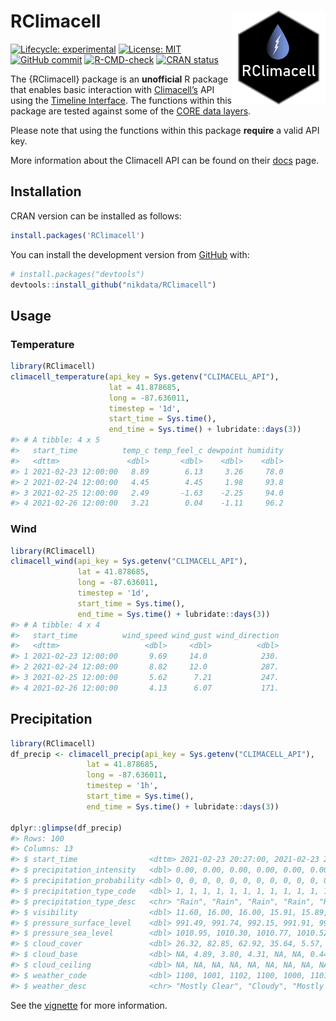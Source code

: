 
# RClimacell <a href='https://nikdata.github.io/RClimacell/'><img src='man/figures/rclimacell-hex.png' align="right" width="150" height="150" />

<!-- badges: start -->

[![Lifecycle:
experimental](https://img.shields.io/badge/lifecycle-experimental-orange.svg)](https://lifecycle.r-lib.org/articles/figures/lifecycle-experimental.svg)
[![License:
MIT](https://img.shields.io/badge/License-MIT-blue.svg)](https://opensource.org/licenses/MIT)
[![GitHub
commit](https://img.shields.io/github/last-commit/nikdata/RClimacell)](https://github.com/nikdata/RClimacell/commit/main)
[![R-CMD-check](https://github.com/nikdata/RClimacell/workflows/R-CMD-check/badge.svg)](https://github.com/nikdata/RClimacell/actions)
[![CRAN
status](https://www.r-pkg.org/badges/version/RClimacell)](https://CRAN.R-project.org/package=RClimacell)
<!-- badges: end -->

The {RClimacell} package is an **unofficial** R package that enables
basic interaction with [Climacell’s](https://www.climacell.co) API using
the [Timeline
Interface](https://docs.climacell.co/reference/timeline-overview). The
functions within this package are tested against some of the [CORE data
layers](https://docs.climacell.co/reference/data-layers-core).

Please note that using the functions within this package **require** a
valid API key.

More information about the Climacell API can be found on their
[docs](https://docs.climacell.co/reference/api-overview) page.

## Installation

CRAN version can be installed as follows:

``` r
install.packages('RClimacell')
```

You can install the development version from
[GitHub](https://github.com/) with:

``` r
# install.packages("devtools")
devtools::install_github("nikdata/RClimacell")
```

## Usage

### Temperature

``` r
library(RClimacell)
climacell_temperature(api_key = Sys.getenv("CLIMACELL_API"),
                      lat = 41.878685,
                      long = -87.636011,
                      timestep = '1d',
                      start_time = Sys.time(),
                      end_time = Sys.time() + lubridate::days(3))
#> # A tibble: 4 x 5
#>   start_time          temp_c temp_feel_c dewpoint humidity
#>   <dttm>               <dbl>       <dbl>    <dbl>    <dbl>
#> 1 2021-02-23 12:00:00   8.89        6.13     3.26     78.0
#> 2 2021-02-24 12:00:00   4.45        4.45     1.98     93.8
#> 3 2021-02-25 12:00:00   2.49       -1.63    -2.25     94.0
#> 4 2021-02-26 12:00:00   3.21        0.04    -1.11     96.2
```

### Wind

``` r
library(RClimacell)
climacell_wind(api_key = Sys.getenv("CLIMACELL_API"),
               lat = 41.878685,
               long = -87.636011,
               timestep = '1d',
               start_time = Sys.time(),
               end_time = Sys.time() + lubridate::days(3))
#> # A tibble: 4 x 4
#>   start_time          wind_speed wind_gust wind_direction
#>   <dttm>                   <dbl>     <dbl>          <dbl>
#> 1 2021-02-23 12:00:00       9.69     14.0            230.
#> 2 2021-02-24 12:00:00       8.82     12.0            287.
#> 3 2021-02-25 12:00:00       5.62      7.21           247.
#> 4 2021-02-26 12:00:00       4.13      6.07           171.
```

## Precipitation

``` r
library(RClimacell)
df_precip <- climacell_precip(api_key = Sys.getenv("CLIMACELL_API"),
                 lat = 41.878685,
                 long = -87.636011,
                 timestep = '1h',
                 start_time = Sys.time(),
                 end_time = Sys.time() + lubridate::days(3))

dplyr::glimpse(df_precip)
#> Rows: 100
#> Columns: 13
#> $ start_time                <dttm> 2021-02-23 20:27:00, 2021-02-23 21:27:00, …
#> $ precipitation_intensity   <dbl> 0.00, 0.00, 0.00, 0.00, 0.00, 0.00, 0.00, 0…
#> $ precipitation_probability <dbl> 0, 0, 0, 0, 0, 0, 0, 0, 0, 0, 0, 0, 0, 0, 0…
#> $ precipitation_type_code   <dbl> 1, 1, 1, 1, 1, 1, 1, 1, 1, 1, 1, 1, 1, 1, 1…
#> $ precipitation_type_desc   <chr> "Rain", "Rain", "Rain", "Rain", "Rain", "Ra…
#> $ visibility                <dbl> 11.60, 16.00, 16.00, 15.91, 15.89, 16.00, 1…
#> $ pressure_surface_level    <dbl> 991.49, 991.74, 992.15, 991.91, 992.11, 991…
#> $ pressure_sea_level        <dbl> 1010.95, 1010.30, 1010.77, 1010.52, 1010.80…
#> $ cloud_cover               <dbl> 26.32, 82.85, 62.92, 35.64, 5.57, 49.73, 10…
#> $ cloud_base                <dbl> NA, 4.89, 3.80, 4.31, NA, NA, 0.44, 1.41, 8…
#> $ cloud_ceiling             <dbl> NA, NA, NA, NA, NA, NA, NA, NA, NA, NA, 7.2…
#> $ weather_code              <dbl> 1100, 1001, 1102, 1100, 1000, 1101, 1001, 1…
#> $ weather_desc              <chr> "Mostly Clear", "Cloudy", "Mostly Cloudy", …
```

See the [vignette](https://nikdata.github.io/RClimacell/) for more
information.
